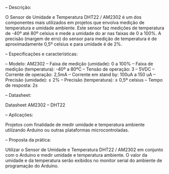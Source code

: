 – Descrição:

O Sensor de Umidade e Temperatura DHT22 / AM2302 é um dos componentes mais utilizados em projetos que envolva medição de temperatura e umidade ambiente. Este sensor faz medições de temperatura de -40º até 80º celsius e mede a umidade do ar nas faixas de 0 a 100%. A precisão (margem de erro) do sensor para medição de temperatura é de aproximadamente 0,5º celsius e para umidade é de 2%.

– Especificações e características:

– Modelo: AM2302
– Faixa de medição (umidade): 0 a 100%
– Faixa de medição (temperatura): -40º a 80ºC
– Tensão de operação: 3 – 5VDC
– Corrente de operação: 2,5mA
– Corrente em stand by: 100uA a 150 uA
– Precisão (umidade): ± 2%
– Precisão (temperatura): ± 0,5º celsius
– Tempo de resposta: 2s

– Datasheet:

Datasheet AM2302 – DHT22

– Aplicações:

Projetos com finalidade de medir umidade e temperatura ambiente utilizando Arduino ou outras plataformas microcontroladas.

– Proposta da prática:

Utilizar o Sensor de Umidade e Temperatura DHT22 / AM2302 em conjunto com o Arduino e medir umidade e temperatura ambiente. O valor da umidade e da temperatura serão exibidos no monitor serial do ambiente de programação do Arduino.
